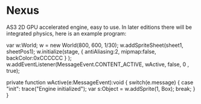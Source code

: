 Nexus
=====

AS3 2D GPU accelerated engine, easy to use.
In later editions there will be integrated physics, here is an example program:

var w:World;
w = new World(800, 600, 1/30);
w.addSpriteSheet(sheet1, sheetPos1);
w.initialize(stage, { antiAliasing:2, mipmap:false, backColor:0xCCCCCC } );
w.addEventListener(MessageEvent.CONTENT_ACTIVE, wActive, false, 0 , true);

private function wActive(e:MessageEvent):void {
  	switch(e.message) {
			case "init":
				trace("Engine initialized");
        var s:Object = w.addSprite(1, Box);
				break;
		}
}